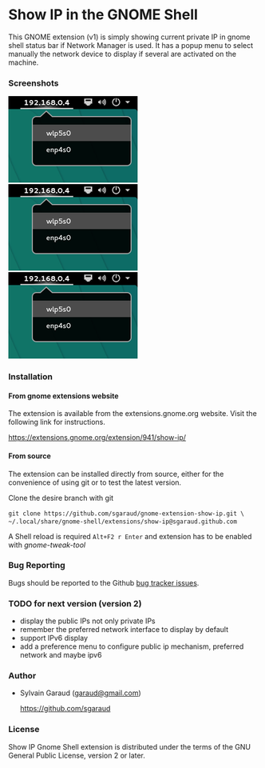 # Show IP in the GNOME Shell

This GNOME extension (v1) is simply showing current private IP in gnome shell status bar if Network Manager is used.
It has a popup menu to select manually the network device to display if several are activated on the machine.

### Screenshots

![show ip v4 extension on gnome shell](show_ipv4_screenshot.png?raw=true "Show IP v4 gnome extension")
![show ip v6 extension on gnome shell](show_ipv6_screenshot.png?raw=true "Show IP v6 gnome extension")
![show ip extension preferences](show_ip_extension_preferences_screenshot.png?raw=true "Show IP gnome extension preferences")

### Installation

#### From gnome extensions website
The extension is available from the extensions.gnome.org website. Visit the following link for instructions.

https://extensions.gnome.org/extension/941/show-ip/

#### From source
The extension can be installed directly from source, either for the convenience of using git or to test the latest version.

Clone the desire branch with git

    git clone https://github.com/sgaraud/gnome-extension-show-ip.git \
    ~/.local/share/gnome-shell/extensions/show-ip@sgaraud.github.com

A Shell reload is required <code>Alt+F2 r Enter</code> and extension has to be enabled  with *gnome-tweak-tool* 

### Bug Reporting

Bugs should be reported to the Github [bug tracker issues](https://github.com/sgaraud/gnome-extension-show-ip/issues).

### TODO for next version (version 2)
  * display the public IPs not only private IPs
  * remember the preferred network interface to display by default
  * support IPv6 display
  * add a preference menu to configure public ip mechanism, preferred network and maybe ipv6

### Author

  * Sylvain Garaud (garaud@gmail.com)
   
    https://github.com/sgaraud

### License
Show IP Gnome Shell extension is distributed under the terms of the GNU General Public License,
version 2 or later.
